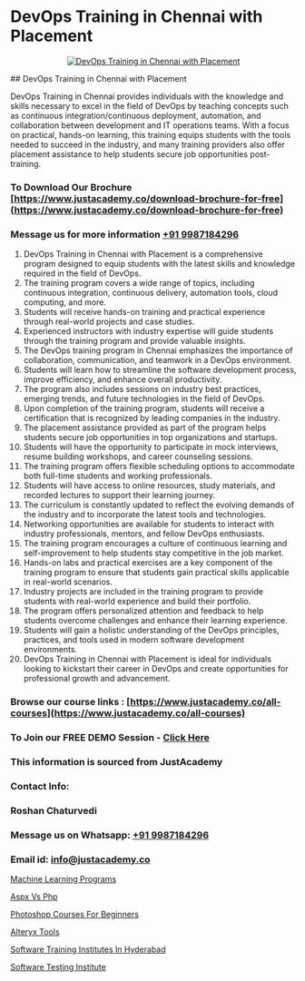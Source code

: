 # DevOps Training in Chennai with Placement

<p align="center">
  <a href="https://justacademy.co/program-detail/software-testing">
    <img src="https://justacademy.co/storage2/program_images/1704700438.webp" alt="DevOps Training in Chennai with Placement">
  </a>
</p>
## DevOps Training in Chennai with Placement

DevOps Training in Chennai provides individuals with the knowledge and skills necessary to excel in the field of DevOps by teaching concepts such as continuous integration/continuous deployment, automation, and collaboration between development and IT operations teams. With a focus on practical, hands-on learning, this training equips students with the tools needed to succeed in the industry, and many training providers also offer placement assistance to help students secure job opportunities post-training.
### To Download Our Brochure [https://www.justacademy.co/download-brochure-for-free](https://www.justacademy.co/download-brochure-for-free)
### Message us for more information [+91 9987184296](https://api.whatsapp.com/send?phone=919987184296)
1) DevOps Training in Chennai with Placement is a comprehensive program designed to equip students with the latest skills and knowledge required in the field of DevOps.
2) The training program covers a wide range of topics, including continuous integration, continuous delivery, automation tools, cloud computing, and more.
3) Students will receive hands-on training and practical experience through real-world projects and case studies.
4) Experienced instructors with industry expertise will guide students through the training program and provide valuable insights.
5) The DevOps training program in Chennai emphasizes the importance of collaboration, communication, and teamwork in a DevOps environment.
6) Students will learn how to streamline the software development process, improve efficiency, and enhance overall productivity.
7) The program also includes sessions on industry best practices, emerging trends, and future technologies in the field of DevOps.
8) Upon completion of the training program, students will receive a certification that is recognized by leading companies in the industry.
9) The placement assistance provided as part of the program helps students secure job opportunities in top organizations and startups.
10) Students will have the opportunity to participate in mock interviews, resume building workshops, and career counseling sessions.
11) The training program offers flexible scheduling options to accommodate both full-time students and working professionals.
12) Students will have access to online resources, study materials, and recorded lectures to support their learning journey.
13) The curriculum is constantly updated to reflect the evolving demands of the industry and to incorporate the latest tools and technologies.
14) Networking opportunities are available for students to interact with industry professionals, mentors, and fellow DevOps enthusiasts.
15) The training program encourages a culture of continuous learning and self-improvement to help students stay competitive in the job market.
16) Hands-on labs and practical exercises are a key component of the training program to ensure that students gain practical skills applicable in real-world scenarios.
17) Industry projects are included in the training program to provide students with real-world experience and build their portfolio.
18) The program offers personalized attention and feedback to help students overcome challenges and enhance their learning experience.
19) Students will gain a holistic understanding of the DevOps principles, practices, and tools used in modern software development environments.
20) DevOps Training in Chennai with Placement is ideal for individuals looking to kickstart their career in DevOps and create opportunities for professional growth and advancement.

### Browse our course links : [https://www.justacademy.co/all-courses](https://www.justacademy.co/all-courses) 
### To Join our FREE DEMO Session - [Click Here](https://www.justacademy.co/register-for-course-demo)


### This information is sourced from JustAcademy
### Contact Info:
### Roshan Chaturvedi
### Message us on Whatsapp: [+91 9987184296](https://api.whatsapp.com/send?phone=919987184296)
### Email id: [info@justacademy.co](mailto:info@justacademy.co)
                
[Machine Learning Programs](https://www.linkedin.com/pulse/machine-learning-programs-justacademy-thane-fzk7c?trackingId=3PEjnjS1hy0p8Gi3ZXM5%2BA%3D%3D&lipi=urn%3Ali%3Apage%3Ad_flagship3_company_admin%3B5LFFxHfxSIO4W925HATEJA%3D%3D)

[Aspx Vs Php](https://www.linkedin.com/pulse/aspx-vs-php-justacademy-beangaluru-zbnbe?trackingId=MdF%2FF%2BcBaxIbeOHI%2FBL4jg%3D%3D&lipi=urn%3Ali%3Apage%3Ad_flagship3_company_admin%3BdtMOk%2FoJQbqjCxIYjkJm%2FA%3D%3D)

[Photoshop Courses For Beginners](https://medium.com/@akanshapatil/photoshop-courses-for-beginners-29bc56df0aba)

[Alteryx Tools](https://medium.com/@shivamja27/alteryx-tools-6959f5361ff3)

[Software Training Institutes In Hyderabad](https://justacademyin.github.io/justacademy/software-training-institutes-in-hyderabad)

[Software Testing Institute](https://justacademyin.github.io/justacademy/software-testing-institute)

